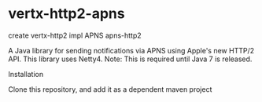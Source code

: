# vertx-http2-apns
create vertx-http2 impl APNS
apns-http2

A Java library for sending notifications via APNS using Apple's new HTTP/2 API. This library uses Netty4.
Note: This is required until Java 7 is released.

Installation

Clone this repository, and add it as a dependent maven project
